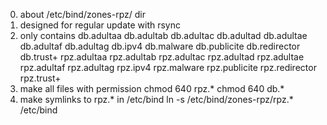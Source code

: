 0. about /etc/bind/zones-rpz/ dir
1. designed for regular update with rsync
2. only contains
      db.adultaa db.adultab db.adultac db.adultad db.adultae db.adultaf db.adultag db.ipv4 db.malware db.publicite db.redirector db.trust+
      rpz.adultaa rpz.adultab rpz.adultac rpz.adultad rpz.adultae rpz.adultaf rpz.adultag rpz.ipv4 rpz.malware rpz.publicite rpz.redirector rpz.trust+
3. make all files with permission
      chmod 640 rpz.*
      chmod 640 db.*
4. make symlinks to rpz.* in /etc/bind
      ln -s /etc/bind/zones-rpz/rpz.* /etc/bind
